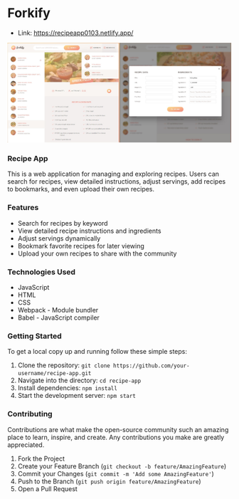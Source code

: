 # Forkify 
- Link: https://recipeapp0103.netlify.app/

![app](app.jpg)


### Recipe App

This is a web application for managing and exploring recipes. Users can search for recipes, view detailed instructions, adjust servings, add recipes to bookmarks, and even upload their own recipes.

### Features
- Search for recipes by keyword
- View detailed recipe instructions and ingredients
- Adjust servings dynamically
- Bookmark favorite recipes for later viewing
- Upload your own recipes to share with the community

### Technologies Used
- JavaScript
- HTML
- CSS
- Webpack - Module bundler
- Babel - JavaScript compiler
  

### Getting Started
To get a local copy up and running follow these simple steps:

1. Clone the repository: `git clone https://github.com/your-username/recipe-app.git`
2. Navigate into the directory: `cd recipe-app`
3. Install dependencies: `npm install`
4. Start the development server: `npm start`

### Contributing
Contributions are what make the open-source community such an amazing place to learn, inspire, and create. Any contributions you make are greatly appreciated.

1. Fork the Project
2. Create your Feature Branch (`git checkout -b feature/AmazingFeature`)
3. Commit your Changes (`git commit -m 'Add some AmazingFeature'`)
4. Push to the Branch (`git push origin feature/AmazingFeature`)
5. Open a Pull Request
